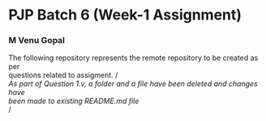 # PJP Batch 6 (Week-1 Assignment)

### M Venu Gopal

The following repository represents the remote repository to be created as per <br/>
questions related to assigment.
/*<br/>
As part of Question 1.v, a folder and a file have been deleted and changes have<br/>
been made to existing README.md file<br/>*/